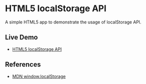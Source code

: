 # HTML5 localStorage API

A simple HTML5 app to demonstrate the usage of localStorage API.

## Live Demo

- [HTML5 localStorage API](http://edysegura.github.io/html5-localStorage)

## References

- [MDN window.localStorage](https://developer.mozilla.org/en-US/docs/Web/API/Window/localStorage)
